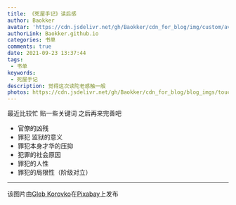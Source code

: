 ```yaml
---
title: 《死屋手记》读后感
author: Baokker
avatar: 'https://cdn.jsdelivr.net/gh/Baokker/cdn_for_blog/img/custom/avatar.jpg'
authorLink: Baokker.github.io
categories: 书单
comments: true
date: 2021-09-23 13:37:44
tags:
 - 书单
keywords:
 - 死屋手记
description: 觉得这次读陀老感触一般
photos: https://cdn.jsdelivr.net/gh/Baokker/cdn_for_blog/blog_imgs/toucan-4185361_1920.jpg
---
```


最近比较忙 贴一些关键词 之后再来完善吧



- 官僚的凶残
- 罪犯 监狱的意义
- 罪犯本身才华的压抑
- 犯罪的社会原因
- 罪犯的人性
- 罪犯的局限性（阶级对立）



---

该图片由<a href="https://pixabay.com/zh/users/gkorovko-12413243/?utm_source=link-attribution&amp;utm_medium=referral&amp;utm_campaign=image&amp;utm_content=4185361">Gleb Korovko</a>在<a href="https://pixabay.com/zh/?utm_source=link-attribution&amp;utm_medium=referral&amp;utm_campaign=image&amp;utm_content=4185361">Pixabay</a>上发布
